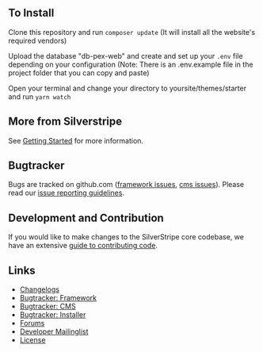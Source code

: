 ## To Install ##

Clone this repository and run `composer update` (It will install all the website's required vendors)

Upload the database "db-pex-web" and create and set up your `.env` file depending on your configuration (Note: There is an .env.example file in the project folder that you can copy and paste)

Open your terminal and change your directory to yoursite/themes/starter and run `yarn watch`

## More from Silverstripe ##

See [Getting Started](https://docs.silverstripe.org/en/4/getting_started/) for more information.

## Bugtracker ##

Bugs are tracked on github.com ([framework issues](https://github.com/silverstripe/silverstripe-framework/issues),
[cms issues](https://github.com/silverstripe/silverstripe-cms/issues)).
Please read our [issue reporting guidelines](https://docs.silverstripe.org/en/4/contributing/issues_and_bugs/).

## Development and Contribution ##

If you would like to make changes to the SilverStripe core codebase, we have an extensive [guide to contributing code](https://docs.silverstripe.org/en/4/contributing/code/).

## Links ##

* [Changelogs](https://docs.silverstripe.org/en/4/changelogs/)
* [Bugtracker: Framework](https://github.com/silverstripe/silverstripe-framework/issues)
* [Bugtracker: CMS](https://github.com/silverstripe/silverstripe-cms/issues)
* [Bugtracker: Installer](https://github.com/silverstripe/silverstripe-installer/issues)
* [Forums](http://silverstripe.org/forums)
* [Developer Mailinglist](https://groups.google.com/forum/#!forum/silverstripe-dev)
* [License](./LICENSE)
